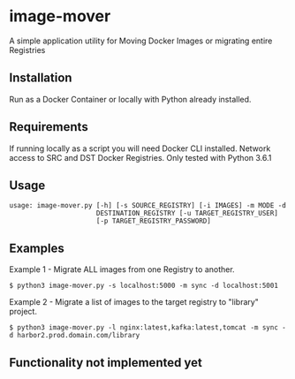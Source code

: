 # image-mover
A simple application utility for Moving Docker Images or migrating entire Registries

## Installation
Run as a Docker Container or locally with Python already installed.

## Requirements
If running locally as a script you will need Docker CLI installed.
Network access to SRC and DST Docker Registries.
Only tested with Python 3.6.1

## Usage

```
usage: image-mover.py [-h] [-s SOURCE_REGISTRY] [-i IMAGES] -m MODE -d
                      DESTINATION_REGISTRY [-u TARGET_REGISTRY_USER]
                      [-p TARGET_REGISTRY_PASSWORD]
```
## Examples

Example 1 - Migrate ALL images from one Registry to another.
```
$ python3 image-mover.py -s localhost:5000 -m sync -d localhost:5001
```
Example 2 - Migrate a list of images to the target registry to "library" project.
```
$ python3 image-mover.py -l nginx:latest,kafka:latest,tomcat -m sync -d harbor2.prod.domain.com/library
```


## Functionality not implemented yet



